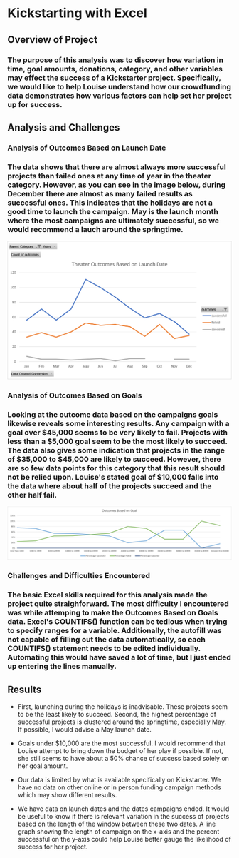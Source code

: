 # Kickstarting with Excel

## Overview of Project

### The purpose of this analysis was to discover how variation in time, goal amounts, donations, category, and other variables may effect the success of a Kickstarter project. Specifically, we would like to help Louise understand how our crowdfunding data demonstrates how various factors can help set her project up for success.

## Analysis and Challenges

### **Analysis of Outcomes Based on Launch Date**

### The data shows that there are almost always more successful projects than failed ones at any time of year in the theater category. However, as you can see in the image below, during December there are almost as many failed results as successful ones. This indicates that the holidays are not a good time to launch the campaign. May is the launch month where the most campaigns are ultimately successful, so we would recommend a lauch around the springtime.

![Theater Outcomes Based on Launch Date](Resources\Theater_Outcomes_vs_Launch.png)

### **Analysis of Outcomes Based on Goals**

### Looking at the outcome data based on the campaigns goals likewise reveals some interesting results. Any campaign with a goal over $45,000 seems to be very likely to fail. Projects with less than a $5,000 goal seem to be the most likely to succeed. The data also gives some indication that projects in the range of $35,000 to $45,000 are likely to succeed. However, there are so few data points for this category that this result should not be relied upon. Louise's stated goal of $10,000 falls into the data where about half of the projects succeed and the other half fail.

![Theater Outcomes Based on Goals](Resources/Outcomes_vs_Goals.png)

### **Challenges and Difficulties Encountered**

### The basic Excel skills required for this analysis made the project quite straighforward. The most difficulty I encountered was while attemping to make the Outcomes Based on Goals data. Excel's COUNTIFS() function can be tedious when trying to specify ranges for a variable. Additionally, the autofill was not capable of filling out the data automatically, so each COUNTIFS() statement needs to be edited individually. Automating this would have saved a lot of time, but I just ended up entering the lines manually.

## Results

- First, launching during the holidays is inadvisable. These projects seem to be the least likely to succeed. Second, the highest percentage of successful projects is clustered around the springtime, especially May. If possible, I would advise a May launch date.

- Goals under $10,000 are the most successful. I would recommend that Louise attempt to bring down the budget of her play if possible. If not, she still seems to have about a 50% chance of success based solely on her goal amount.

- Our data is limited by what is available specifically on Kickstarter. We have no data on other online or in person funding campaign methods which may show different results.

- We have data on launch dates and the dates campaigns ended. It would be useful to know if there is relevant variation in the success of projects based on the length of the window between these two dates. A line graph showing the length of campaign on the x-axis and the percent successful on the y-axis could help Louise better gauge the likelihood of success for her project.
